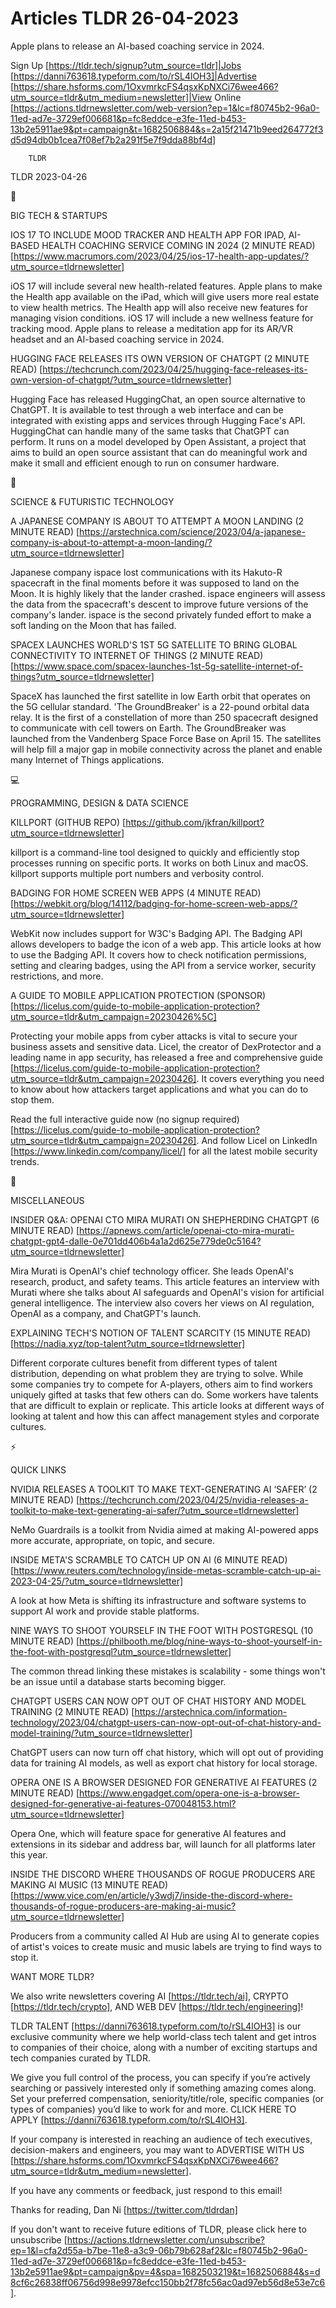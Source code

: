 # Articles TLDR 26-04-2023

Apple plans to release an AI-based coaching service in 2024.  

Sign Up [https://tldr.tech/signup?utm_source=tldr]|Jobs
[https://danni763618.typeform.com/to/rSL4lOH3]|Advertise
[https://share.hsforms.com/1OxvmrkcFS4qsxKpNXCi76wee466?utm_source=tldr&utm_medium=newsletter]|View
Online
[https://actions.tldrnewsletter.com/web-version?ep=1&lc=f80745b2-96a0-11ed-ad7e-3729ef006681&p=fc8eddce-e3fe-11ed-b453-13b2e5911ae9&pt=campaign&t=1682506884&s=2a15f21471b9eed264772f3d5d94db0b1cea7f08ef7b2a291f5e7f9dda88bf4d]


		TLDR 

TLDR 2023-04-26

📱 

BIG TECH & STARTUPS

IOS 17 TO INCLUDE MOOD TRACKER AND HEALTH APP FOR IPAD, AI-BASED
HEALTH COACHING SERVICE COMING IN 2024 (2 MINUTE READ)
[https://www.macrumors.com/2023/04/25/ios-17-health-app-updates/?utm_source=tldrnewsletter]


iOS 17 will include several new health-related features. Apple plans
to make the Health app available on the iPad, which will give users
more real estate to view health metrics. The Health app will also
receive new features for managing vision conditions. iOS 17 will
include a new wellness feature for tracking mood. Apple plans to
release a meditation app for its AR/VR headset and an AI-based
coaching service in 2024. 

HUGGING FACE RELEASES ITS OWN VERSION OF CHATGPT (2 MINUTE READ)
[https://techcrunch.com/2023/04/25/hugging-face-releases-its-own-version-of-chatgpt/?utm_source=tldrnewsletter]


Hugging Face has released HuggingChat, an open source alternative to
ChatGPT. It is available to test through a web interface and can be
integrated with existing apps and services through Hugging Face's API.
HuggingChat can handle many of the same tasks that ChatGPT can
perform. It runs on a model developed by Open Assistant, a project
that aims to build an open source assistant that can do meaningful
work and make it small and efficient enough to run on consumer
hardware. 

🚀 

SCIENCE & FUTURISTIC TECHNOLOGY

A JAPANESE COMPANY IS ABOUT TO ATTEMPT A MOON LANDING (2 MINUTE READ)
[https://arstechnica.com/science/2023/04/a-japanese-company-is-about-to-attempt-a-moon-landing/?utm_source=tldrnewsletter]


Japanese company ispace lost communications with its Hakuto-R
spacecraft in the final moments before it was supposed to land on the
Moon. It is highly likely that the lander crashed. ispace engineers
will assess the data from the spacecraft's descent to improve future
versions of the company's lander. ispace is the second privately
funded effort to make a soft landing on the Moon that has failed. 

SPACEX LAUNCHES WORLD'S 1ST 5G SATELLITE TO BRING GLOBAL CONNECTIVITY
TO INTERNET OF THINGS (2 MINUTE READ)
[https://www.space.com/spacex-launches-1st-5g-satellite-internet-of-things?utm_source=tldrnewsletter]


SpaceX has launched the first satellite in low Earth orbit that
operates on the 5G cellular standard. 'The GroundBreaker' is a
22-pound orbital data relay. It is the first of a constellation of
more than 250 spacecraft designed to communicate with cell towers on
Earth. The GroundBreaker was launched from the Vandenberg Space Force
Base on April 15. The satellites will help fill a major gap in mobile
connectivity across the planet and enable many Internet of Things
applications. 

💻 

PROGRAMMING, DESIGN & DATA SCIENCE

KILLPORT (GITHUB REPO)
[https://github.com/jkfran/killport?utm_source=tldrnewsletter] 

killport is a command-line tool designed to quickly and efficiently
stop processes running on specific ports. It works on both Linux and
macOS. killport supports multiple port numbers and verbosity control. 

BADGING FOR HOME SCREEN WEB APPS (4 MINUTE READ)
[https://webkit.org/blog/14112/badging-for-home-screen-web-apps/?utm_source=tldrnewsletter]


WebKit now includes support for W3C's Badging API. The Badging API
allows developers to badge the icon of a web app. This article looks
at how to use the Badging API. It covers how to check notification
permissions, setting and clearing badges, using the API from a service
worker, security restrictions, and more. 

A GUIDE TO MOBILE APPLICATION PROTECTION (SPONSOR)
[https://licelus.com/guide-to-mobile-application-protection?utm_source=tldr&utm_campaign=20230426%5C]


Protecting your mobile apps from cyber attacks is vital to secure your
business assets and sensitive data.
Licel, the creator of DexProtector and a leading name in app security,
has released a free and comprehensive guide
[https://licelus.com/guide-to-mobile-application-protection?utm_source=tldr&utm_campaign=20230426].
It covers everything you need to know about how attackers target
applications and what you can do to stop them.

Read the full interactive guide now (no signup required)
[https://licelus.com/guide-to-mobile-application-protection?utm_source=tldr&utm_campaign=20230426].
And follow Licel on LinkedIn [https://www.linkedin.com/company/licel/]
for all the latest mobile security trends.

🎁 

MISCELLANEOUS

INSIDER Q&A: OPENAI CTO MIRA MURATI ON SHEPHERDING CHATGPT (6 MINUTE
READ)
[https://apnews.com/article/openai-cto-mira-murati-chatgpt-gpt4-dalle-0e701dd406b4a1a2d625e779de0c5164?utm_source=tldrnewsletter]


Mira Murati is OpenAI's chief technology officer. She leads OpenAI's
research, product, and safety teams. This article features an
interview with Murati where she talks about AI safeguards and OpenAI's
vision for artificial general intelligence. The interview also covers
her views on AI regulation, OpenAI as a company, and ChatGPT's launch.


EXPLAINING TECH'S NOTION OF TALENT SCARCITY (15 MINUTE READ)
[https://nadia.xyz/top-talent?utm_source=tldrnewsletter] 

Different corporate cultures benefit from different types of talent
distribution, depending on what problem they are trying to solve.
While some companies try to compete for A-players, others aim to find
workers uniquely gifted at tasks that few others can do. Some workers
have talents that are difficult to explain or replicate. This article
looks at different ways of looking at talent and how this can affect
management styles and corporate cultures. 

⚡ 

QUICK LINKS

NVIDIA RELEASES A TOOLKIT TO MAKE TEXT-GENERATING AI ‘SAFER’ (2
MINUTE READ)
[https://techcrunch.com/2023/04/25/nvidia-releases-a-toolkit-to-make-text-generating-ai-safer/?utm_source=tldrnewsletter]


NeMo Guardrails is a toolkit from Nvidia aimed at making AI-powered
apps more accurate, appropriate, on topic, and secure. 

INSIDE META'S SCRAMBLE TO CATCH UP ON AI (6 MINUTE READ)
[https://www.reuters.com/technology/inside-metas-scramble-catch-up-ai-2023-04-25/?utm_source=tldrnewsletter]


A look at how Meta is shifting its infrastructure and software systems
to support AI work and provide stable platforms. 

NINE WAYS TO SHOOT YOURSELF IN THE FOOT WITH POSTGRESQL (10 MINUTE
READ)
[https://philbooth.me/blog/nine-ways-to-shoot-yourself-in-the-foot-with-postgresql?utm_source=tldrnewsletter]


The common thread linking these mistakes is scalability - some things
won't be an issue until a database starts becoming bigger. 

CHATGPT USERS CAN NOW OPT OUT OF CHAT HISTORY AND MODEL TRAINING (2
MINUTE READ)
[https://arstechnica.com/information-technology/2023/04/chatgpt-users-can-now-opt-out-of-chat-history-and-model-training/?utm_source=tldrnewsletter]


ChatGPT users can now turn off chat history, which will opt out of
providing data for training AI models, as well as export chat history
for local storage. 

OPERA ONE IS A BROWSER DESIGNED FOR GENERATIVE AI FEATURES (2 MINUTE
READ)
[https://www.engadget.com/opera-one-is-a-browser-designed-for-generative-ai-features-070048153.html?utm_source=tldrnewsletter]


Opera One, which will feature space for generative AI features and
extensions in its sidebar and address bar, will launch for all
platforms later this year. 

INSIDE THE DISCORD WHERE THOUSANDS OF ROGUE PRODUCERS ARE MAKING AI
MUSIC (13 MINUTE READ)
[https://www.vice.com/en/article/y3wdj7/inside-the-discord-where-thousands-of-rogue-producers-are-making-ai-music?utm_source=tldrnewsletter]


Producers from a community called AI Hub are using AI to generate
copies of artist's voices to create music and music labels are trying
to find ways to stop it. 

WANT MORE TLDR?

We also write newsletters covering AI [https://tldr.tech/ai], CRYPTO
[https://tldr.tech/crypto], AND WEB DEV
[https://tldr.tech/engineering]!

TLDR TALENT [https://danni763618.typeform.com/to/rSL4lOH3] is our
exclusive community where we help world-class tech talent and get
intros to companies of their choice, along with a number of exciting
startups and tech companies curated by TLDR.

We give you full control of the process, you can specify if you’re
actively searching or passively interested only if something amazing
comes along. Set your preferred compensation, seniority/title/role,
specific companies (or types of companies) you’d like to work for
and more. CLICK HERE TO APPLY
[https://danni763618.typeform.com/to/rSL4lOH3].

If your company is interested in reaching an audience of tech
executives, decision-makers and engineers, you may want to ADVERTISE
WITH US
[https://share.hsforms.com/1OxvmrkcFS4qsxKpNXCi76wee466?utm_source=tldr&utm_medium=newsletter].


If you have any comments or feedback, just respond to this email! 

Thanks for reading, 
Dan Ni [https://twitter.com/tldrdan] 

If you don't want to receive future editions of TLDR, please click
here to unsubscribe
[https://actions.tldrnewsletter.com/unsubscribe?ep=1&l=cfa2d55a-b7be-11e8-a3c9-06b79b628af2&lc=f80745b2-96a0-11ed-ad7e-3729ef006681&p=fc8eddce-e3fe-11ed-b453-13b2e5911ae9&pt=campaign&pv=4&spa=1682503219&t=1682506884&s=d8cf6c26838ff06756d998e9978efcc150bb2f78fc56ac0ad97eb56d8e53e7c6].


 